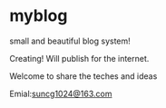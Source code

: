 # myblog
small and beautiful blog system!

Creating!  Will publish for the internet.

Welcome to share the teches and ideas

Emial:suncg1024@163.com
